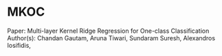 # MKOC
Paper: Multi-layer Kernel Ridge Regression for One-class Classification
Author(s): Chandan Gautam, Aruna Tiwari, Sundaram Suresh, Alexandros Iosifidis, 
